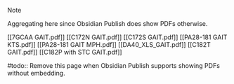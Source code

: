 > [!note]
> Aggregating here since Obsidian Publish does show PDFs otherwise.

[[7GCAA GAIT.pdf]]
[[C172N GAIT.pdf]]
[[C172S GAIT.pdf]]
[[PA28-181 GAIT KTS.pdf]]
[[PA28-181 GAIT MPH.pdf]]
[[DA40_XLS_GAIT.pdf]]
[[C182T GAIT.pdf]]
[[C182P with STC GAIT.pdf]]


#todo:: Remove this page when Obsidian Publish supports showing PDFs without embedding.